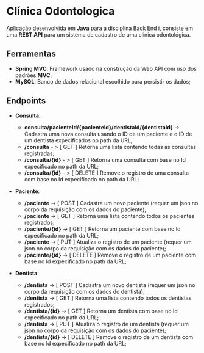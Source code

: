 # Clínica Odontologica

Aplicação desenvolvida em **Java** para a disciplina Back End i, consiste em uma **REST API** para um sistema de cadastro de uma clinica odontológica.

## Ferramentas
- **Spring MVC**: Framework usado na construção da Web API com uso dos padrões **MVC**;
- **MySQL**: Banco de dados relacional escolhido para persistir os dados;
## Endpoints
- **Consulta**:
  - **consulta/pacienteId/{pacienteId}/dentistaId/{dentistaId}** -> Cadastra uma nova consulta usando o ID de um paciente e o ID de um dentista expecificados no path da URL;
  - **/consulta** - > \[ GET \] Retorna uma lista contendo  todas as consultas registradas;
  -  **/consulta/{id}** - > \[ GET \] Retorna uma consulta com base no Id expecificado no path da URL;
  -  **/consulta/{id}** - > \[ DELETE \] Remove o registro de uma consulta com base no Id expecificado no path da URL;

- **Paciente**:
  - **/paciente** -> \[ POST \] Cadastra um novo paciente (requer um json no corpo da requisição com os dados do paciente);
  - **/paciente** -> \[ GET \] Retorna uma lista contendo todos os pacientes registrados;
  - **/paciente/{id}** -> \[ GET \] Retorna um paciente com base no Id expecificado no path da URL;
  - **/paciente** -> \[ PUT \] Atualiza o registro de um paciente (requer um json no corpo da requisição com os dados do paciente);
  - **/paciente/{id}** -> \[ DELETE \] Remove o registro de um paciente com base no Id expecificado no path da URL;

- **Dentista**:
  - **/dentista** -> \[ POST \] Cadastra um novo dentista (requer um json no corpo da requisição com os dados do dentista);
  - **/dentista** -> \[ GET \] Retorna uma lista contendo todos os dentistas registrados;
  - **/dentista/{id}** -> \[ GET \] Retorna um dentista com base no Id expecificado no path da URL;
  - **/dentista** -> \[ PUT \] Atualiza o registro de um dentista (requer um json no corpo da requisição com os dados do paciente);
  - **/dentista/{id}** -> \[ DELETE \] Remove o registro de um dentista com base no Id expecificado no path da URL;